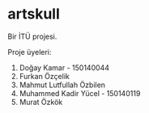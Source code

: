 # artskull
Bir İTÜ projesi.

Proje üyeleri:

1. Doğay Kamar - 150140044
2. Furkan Özçelik
3. Mahmut Lutfullah Özbilen
4. Muhammed Kadir Yücel - 150140119
5. Murat Özkök

